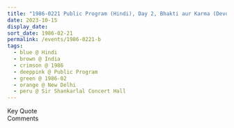 ```yaml
---
title: "1986-0221 Public Program (Hindi), Day 2, Bhakti aur Karma (Devotion and Karma), Sir Shankarlal Concert Hall, Modern School, Bara Khamba Road, New Delhi, India"
date: 2023-10-15
display_date: 
sort_date: 1986-02-21
permalink: /events/1986-0221-b
tags:
  - blue @ Hindi
  - brown @ India
  - crimson @ 1986
  - deeppink @ Public Program
  - green @ 1986-02
  - orange @ New Delhi
  - peru @ Sir Shankarlal Concert Hall
---
```


<wave-list>
  <list-title color="green" width="75">Key Quote</list-title>
  <list-item color="BlanchedAlmond"  width="200"></list-item>
  <list-item color="Lavender"></list-item>
  <list-item color="BlanchedAlmond"></list-item>
</wave-list>

<br>

<wave-list>
  <list-title color="green" width="75">Comments</list-title>
  <list-item color="BlanchedAlmond"  width="200"></list-item>
  <list-item color="Lavender"></list-item>
  <list-item color="BlanchedAlmond"></list-item>
</wave-list>